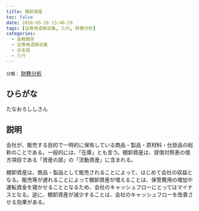 ```yaml
---
title: 棚卸資産
toc: false
date: 2018-05-18 13:46:29
tags: [证券用语解说集, た行, 財務分析]
categories:
  - 金融服务
  - 证券用语解说集
  - 日本語
  - た行
---
```


`分類：` [財務分析](/tags/財務分析/)

## ひらがな

たなおろししさん

## 説明

会社が、販売する目的で一時的に保有している商品・製品・原材料・仕掛品の総称のことである。一般的には、「在庫」とも言う。棚卸資産は、貸借対照表の借方項目である「資産の部」の「流動資産」に含まれる。

棚卸資産は、商品・製品として販売されることによって、はじめて会社の収益となる。販売等が遅れることによって棚卸資産が増えることは、保管費用の増加や運転資金を寝かせることとなるため、会社のキャッシュフローにとってはマイナスとなる。逆に、棚卸資産が減少することは、会社のキャッシュフローを改善させる効果がある。
